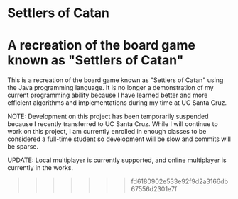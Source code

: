 # Settlers of Catan

A recreation of the board game known as "Settlers of Catan"
=======
This is a recreation of the board game known as "Settlers of Catan" using the Java programming language. It is no longer a demonstration of my current programming ability because I have learned better and more efficient algorithms and implementations during my time at UC Santa Cruz.

NOTE: Development on this project has been temporarily suspended because I recently transferred to UC Santa Cruz. While I will continue to work on this project, I am currently enrolled in enough classes to be considered a full-time student so development will be slow and commits will be sparse.

UPDATE: Local multiplayer is currently supported, and online multiplayer is currently in the works.
>>>>>>> fd6180902e533e92f9d2a3166db67556d2301e7f
